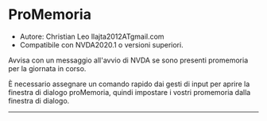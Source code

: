 ﻿# ProMemoria #

*	Autore: Christian Leo llajta2012ATgmail.com
*	Compatibile con NVDA2020.1 o versioni superiori.


Avvisa con un messaggio all'avvio di NVDA se sono presenti promemoria per la giornata in corso.

È necessario assegnare un comando rapido dai gesti di input per aprire la finestra di dialogo proMemoria, quindi impostare i vostri promemoria dalla finestra di dialogo.

---
